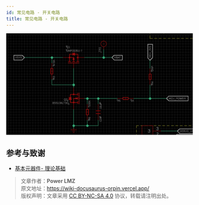 ```yaml
---
id: 常见电路 - 开关电路
title: 常见电路 - 开关电路
---
```


![](https://github.com/powerLMZ/picture/blob/master/%E5%BC%80%E5%85%B3%E7%94%B5%E8%B7%AF.jpg?raw=true)





## 参考与致谢

- [基本元器件- 理论基础](https://wiki-power.com)

> 文章作者：**Power LMZ**  
> 原文地址：https://wiki-docusaurus-orpin.vercel.app/  
> 版权声明：文章采用 [CC BY-NC-SA 4.0](https://creativecommons.org/licenses/by/4.0/deed.zh) 协议，转载请注明出处。
